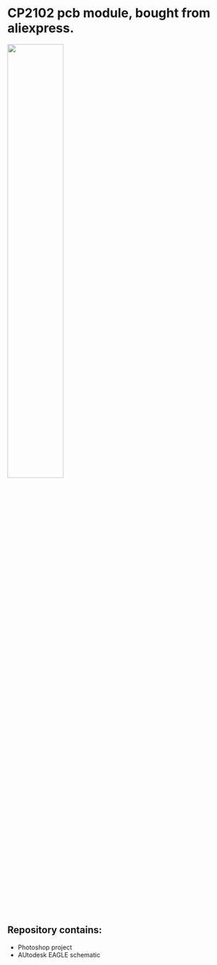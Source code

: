 # CP2102 pcb module, bought from aliexpress.  
<img src="https://user-images.githubusercontent.com/38842553/236648201-2cfdf859-eab5-4daf-8a1f-35248696b511.png"  width="50%" height="50%" style>

## Repository contains:

- Photoshop project
- AUtodesk EAGLE schematic
